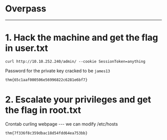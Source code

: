 # Overpass



----------------------------------

# 1. Hack the machine and get the flag in user.txt

```
curl http://10.10.252.240/admin/ --cookie SessionToken=anything
```

Password for the private key cracked to be `james13`

```
thm{65c1aaf000506e56996822c6281e6bf7}
```

# 2. Escalate your privileges and get the flag in root.txt

Crontab curling webpage ---
we can modify /etc/hosts

```
thm{7f336f8c359dbac18d54fdd64ea753bb}
```